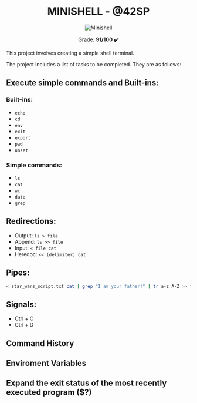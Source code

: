<h1 align="center"><strong>MINISHELL - @42SP</strong></h1>

<p align="center">
  <img src="https://github.com/Edu2metros/42-project-badges/blob/main/badges/minishelle.png?raw=true" alt="Minishell">
</p>

 <p align="center">Grade: <strong>91/100</strong> ✔️ </p>

This project involves creating a simple shell terminal.

The project includes a list of tasks to be completed. They are as follows:

## Execute simple commands and Built-ins:

### Built-ins:
- `echo`
- `cd`
- `env`
- `exit`
- `export`
- `pwd`
- `unset`

### Simple commands:
- `ls`
- `cat`
- `wc`
- `date`
- `grep`

## Redirections:
- Output: `ls > file`
- Append: `ls >> file`
- Input: `< file cat`
- Heredoc: `<< (delimiter) cat`

## Pipes:

```bash
< star_wars_script.txt cat | grep "I am your father!" | tr a-z A-Z >> file.txt
```
## Signals:
- Ctrl + C
- Ctrl + D

## Command History

## Enviroment Variables

## Expand the exit status of the most recently executed program ($?)